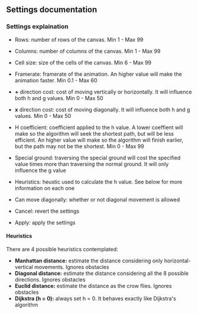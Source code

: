 ## Settings documentation

### Settings explaination
+ Rows: number of rows of the canvas. Min 1 - Max 99
+ Columns: number of columns of the canvas. Min 1 - Max 99
+ Cell size: size of the cells of the canvas. Min 6 - Max 99
+ Framerate: framerate of the animation. An higher value will make the animation faster. Min 0.1 - Max 60
+ **+** direction cost: cost of moving vertically or horizontally. It will influence both h and g values. Min 0 - Max 50
+ **x** direction cost: cost of moving diagonally. It will influence both h and g values. Min 0 - Max 50
+ H coefficient: coefficient applied to the h value. A lower coeffient will make so the algorithm will seek the shortest path, but will be less efficient. An higher value will make so the algorithm will finish earlier, but the path may not be the shortest. Min 0 - Max 99
+ Special ground: traversing the special ground will cost the specified value times more than traversing the normal ground. It will only influence the g value
+ Heuristics: heustic used to calculate the h value. See below for more information on each one
+ Can move diagonally: whether or not diagonal movement is allowed

+ Cancel: revert the settings
+ Apply: apply the settings

#### Heuristics
There are 4 possible heuristics contemplated:
- **Manhattan distance:** estimate the distance considering only horizontal-vertical movements. Ignores obstacles
- **Diagonal distance:** estimate the distance considering all the 8 possible directions. Ignores obstacles
- **Euclid distance:** estimate the distance as the crow flies. Ignores obstacles
- **Dijkstra (h = 0):** always set h = 0. It behaves exactly like Dijkstra's  algorithm